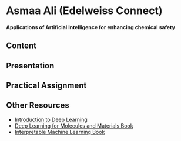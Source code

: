 # Asmaa Ali (Edelweiss Connect)

#### Applications of Artificial Intelligence for enhancing chemical safety

## Content


## Presentation

## Practical Assignment


## Other Resources

- [Introduction to Deep Learning ](https://github.com/dennishnf/intro-to-deep-learning)
- [Deep Learning for Molecules and Materials Book](https://github.com/whitead/dmol-book/blob/main/README.md)
- [Interpretable Machine Learning Book](https://christophm.github.io/interpretable-ml-book/)



